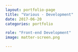 ```yaml
---
layout: portfolio-page
title: "Various - Development"
date: 2017-06-20
categories: portfolio

role: "Front-end Development"
image: matter-screen.png

---
```


